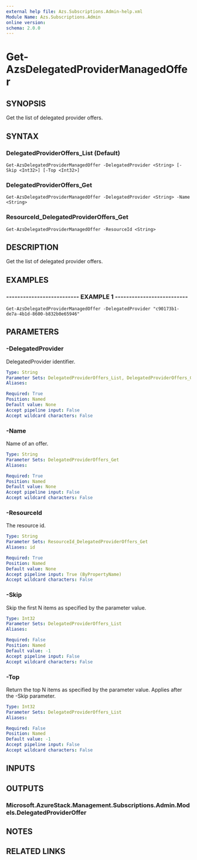 ```yaml
---
external help file: Azs.Subscriptions.Admin-help.xml
Module Name: Azs.Subscriptions.Admin
online version: 
schema: 2.0.0
---
```


# Get-AzsDelegatedProviderManagedOffer

## SYNOPSIS
Get the list of delegated provider offers.

## SYNTAX

### DelegatedProviderOffers_List (Default)
```
Get-AzsDelegatedProviderManagedOffer -DelegatedProvider <String> [-Skip <Int32>] [-Top <Int32>]
```

### DelegatedProviderOffers_Get
```
Get-AzsDelegatedProviderManagedOffer -DelegatedProvider <String> -Name <String>
```

### ResourceId_DelegatedProviderOffers_Get
```
Get-AzsDelegatedProviderManagedOffer -ResourceId <String>
```

## DESCRIPTION
Get the list of delegated provider offers.

## EXAMPLES

### -------------------------- EXAMPLE 1 --------------------------
```
Get-AzsDelegatedProviderManagedOffer -DelegatedProvider "c90173b1-de7a-4b1d-8600-b832b0e65946"
```

## PARAMETERS

### -DelegatedProvider
DelegatedProvider identifier.

```yaml
Type: String
Parameter Sets: DelegatedProviderOffers_List, DelegatedProviderOffers_Get
Aliases: 

Required: True
Position: Named
Default value: None
Accept pipeline input: False
Accept wildcard characters: False
```

### -Name
Name of an offer.

```yaml
Type: String
Parameter Sets: DelegatedProviderOffers_Get
Aliases: 

Required: True
Position: Named
Default value: None
Accept pipeline input: False
Accept wildcard characters: False
```

### -ResourceId
The resource id.

```yaml
Type: String
Parameter Sets: ResourceId_DelegatedProviderOffers_Get
Aliases: id

Required: True
Position: Named
Default value: None
Accept pipeline input: True (ByPropertyName)
Accept wildcard characters: False
```

### -Skip
Skip the first N items as specified by the parameter value.

```yaml
Type: Int32
Parameter Sets: DelegatedProviderOffers_List
Aliases: 

Required: False
Position: Named
Default value: -1
Accept pipeline input: False
Accept wildcard characters: False
```

### -Top
Return the top N items as specified by the parameter value.
Applies after the -Skip parameter.

```yaml
Type: Int32
Parameter Sets: DelegatedProviderOffers_List
Aliases: 

Required: False
Position: Named
Default value: -1
Accept pipeline input: False
Accept wildcard characters: False
```

## INPUTS

## OUTPUTS

### Microsoft.AzureStack.Management.Subscriptions.Admin.Models.DelegatedProviderOffer

## NOTES

## RELATED LINKS

